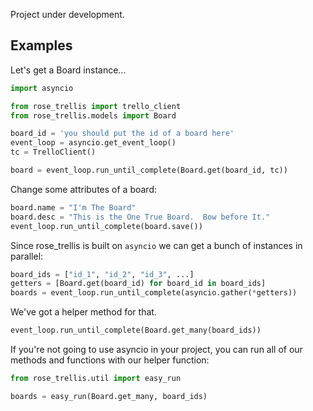 Project under development.


Examples
-------

Let's get a Board instance...

```python
import asyncio

from rose_trellis import trello_client
from rose_trellis.models import Board

board_id = 'you should put the id of a board here'
event_loop = asyncio.get_event_loop()
tc = TrelloClient()

board = event_loop.run_until_complete(Board.get(board_id, tc))
```

Change some attributes of a board:

```python
board.name = "I'm The Board"
board.desc = "This is the One True Board.  Bow before It."
event_loop.run_until_complete(board.save())
```

Since rose_trellis is built on `asyncio` we can get a bunch of instances in parallel:

```python
board_ids = ["id_1", "id_2", "id_3", ...]
getters = [Board.get(board_id) for board_id in board_ids]
boards = event_loop.run_until_complete(asyncio.gather(*getters))
```

We've got a helper method for that.

```python
event_loop.run_until_complete(Board.get_many(board_ids))
```

If you're not going to use asyncio in your project, you can run all of our methods and 
functions with our helper function:

```python
from rose_trellis.util import easy_run

boards = easy_run(Board.get_many, board_ids)
```
